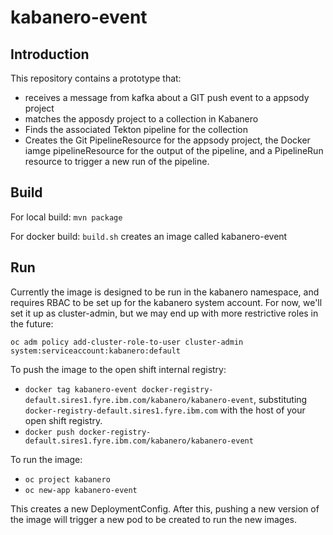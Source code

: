 # kabanero-event

## Introduction

This repository contains a prototype that:
- receives a message from kafka about a GIT push event to a appsody project
- matches the apposdy project to a collection in Kabanero
- Finds the associated Tekton pipeline for the collection
- Creates the Git PipelineResource  for the appsody project, the Docker iamge pipelineResource for the output of the pipeline, and a PipelineRun resource to trigger a new run of the pipeline.

## Build

For local build: `mvn package`

For docker build: `build.sh` creates an image called kabanero-event

## Run

Currently the image is designed to be run in the kabanero namespace, and requires RBAC to be set up for the kabanero system account. For now, we'll set it up as cluster-admin, but we may end up with more restrictive roles in the future:
```
oc adm policy add-cluster-role-to-user cluster-admin system:serviceaccount:kabanero:default

```

To push the image to the open shift internal registry:
- `docker tag kabanero-event docker-registry-default.sires1.fyre.ibm.com/kabanero/kabanero-event`, substituting `docker-registry-default.sires1.fyre.ibm.com` with the host of your open shift registry.
- `docker push docker-registry-default.sires1.fyre.ibm.com/kabanero/kabanero-event`

To run the image: 
- `oc project kabanero`
- `oc new-app kabanero-event`

This creates a new DeploymentConfig. After this, pushing a new version of the image will trigger a new pod to be created to run the new images.
